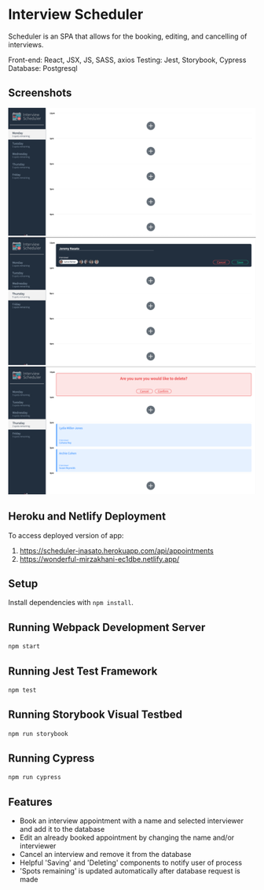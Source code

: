 # Interview Scheduler
Scheduler is an SPA that allows for the booking, editing, and cancelling of interviews.

Front-end: React, JSX, JS, SASS, axios
Testing: Jest, Storybook, Cypress
Database: Postgresql

## Screenshots

!["Screenshot of empty appointments"](https://raw.githubusercontent.com/JNasato/scheduler/master/docs/empty_appointments.png)
!["Screenshot of appointment form being filled in with a name and chosen interviewer"](https://raw.githubusercontent.com/JNasato/scheduler/master/docs/appointment_form_filled_in.png)
!["Screenshot of booked interviews, as well as one appointment in the process of being deleted"](https://raw.githubusercontent.com/JNasato/scheduler/master/docs/booked_appointments.png)

## Heroku and Netlify Deployment

To access deployed version of app:

1. https://scheduler-jnasato.herokuapp.com/api/appointments
2. https://wonderful-mirzakhani-ec1dbe.netlify.app/

## Setup

Install dependencies with `npm install`.

## Running Webpack Development Server

```sh
npm start
```

## Running Jest Test Framework

```sh
npm test
```

## Running Storybook Visual Testbed

```sh
npm run storybook
```

## Running Cypress

```sh
npm run cypress
```

## Features
- Book an interview appointment with a name and selected interviewer and add it to the database
- Edit an already booked appointment by changing the name and/or interviewer
- Cancel an interview and remove it from the database
- Helpful 'Saving' and 'Deleting' components to notify user of process
- 'Spots remaining' is updated automatically after database request is made
